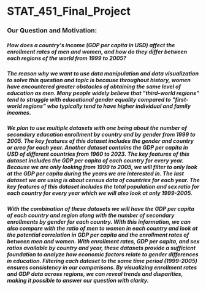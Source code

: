 # STAT_451_Final_Project


### Our Question and Motivation:
##### How does a country's income (GDP per capita in USD) affect the enrollment rates of men and women, and how do they differ between each regions of the world from 1999 to 2005? 

##### The reason why we want to use data manipulation and data visualization to solve this question and topic is because throughout history, women have encountered greater obstacles of obtaining the same level of education as men. Many people widely believe that "third-world regions" tend to struggle with educational gender equality compared to "first-world regions" who typically tend to have higher individual and family incomes.

##### We plan to use multiple datasets with one being about the number of secondary education enrollment by country and by gender from 1999 to 2005. The key features of this dataset includes the gender and country or area for each year. Another dataset contains the GDP per capita in USD of different countries from 1960 to 2023. The key features of this dataset includes the GDP per capita of each country for every year. Because we are only looking from 1999 to 2005, we will filter to only look at the GDP per capita during the years we are interested in. The last dataset we are using is about census data of countries for each year. The key features of this dataset includes the total population and sex ratio for each country for every year which we will also look at only 1999-2005.

##### With the combination of these datasets we will have the GDP per capita of each country and region along with the number of secondary enrollments by gender for each country. With this information, we can also compare with the ratio of men to women in each country and look at the potential correlation in GDP per capita and the enrollment rates of between men and women. With enrollment rates, GDP per capita, and sex ratios available by country and year, these datasets provide a sufficient foundation to analyze how economic factors relate to gender differences in education. Filtering each dataset to the same time period (1999-2005) ensures consistency in our comparisons. By visualizing enrollment rates and GDP data across regions, we can reveal trends and disparities, making it possible to answer our question with clarity.

